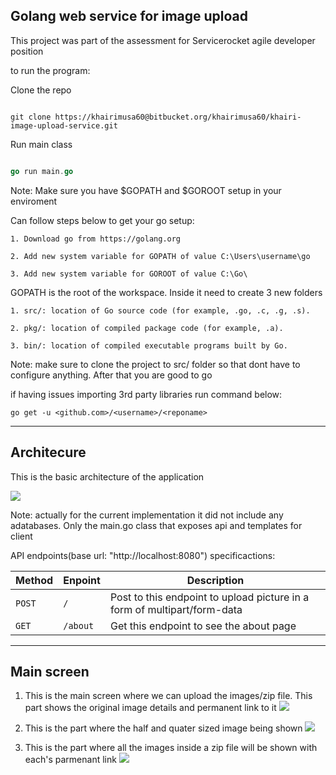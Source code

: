 ## Golang web service for image upload


This project was part of the assessment for Servicerocket agile developer position

to run the program:

Clone the repo

```git

git clone https://khairimusa60@bitbucket.org/khairimusa60/khairi-image-upload-service.git

```
Run main class

```go

go run main.go

```

Note: Make sure you have $GOPATH and $GOROOT setup in your enviroment


Can follow steps below to get your go setup:

```
1. Download go from https://golang.org

2. Add new system variable for GOPATH of value C:\Users\username\go

3. Add new system variable for GOROOT of value C:\Go\
```

GOPATH is the root of the workspace. Inside it need to create 3 new folders

```
1. src/: location of Go source code (for example, .go, .c, .g, .s).

2. pkg/: location of compiled package code (for example, .a).

3. bin/: location of compiled executable programs built by Go.
```

Note: make sure to clone the project to src/ folder so that dont have to configure anything. After that you are good to go

if having issues importing 3rd party libraries run command below:

```
go get -u <github.com>/<username>/<reponame>
```
  
---


## Architecure

This is the basic architecture of the application

![](https://bitbucket.org/khairimusa60/khairi-image-upload-service/raw/f1e9846436889f9d63c0e336aa3f3a37808d29ca/pictures/golang%20architecture.PNG) 

Note: actually for the current implementation it did not include any adatabases. Only the main.go class that exposes api and templates for client

API endpoints(base url: "http://localhost:8080") specificactions:

| Method | Enpoint | Description |
| ------------- | ------------- | ------------- |
| `POST` | `/` | Post to this endpoint to upload picture in a form of multipart/form-data |
| `GET` | `/about` | Get this endpoint to see the about page |

---

## Main screen

1. This is the main screen where we can upload the images/zip file. This part shows the original image details and permanent link to it
![](https://bitbucket.org/khairimusa60/khairi-image-upload-service/raw/7783b4b58cb41882e95b41c509eac28ca4804f9a/pictures/main_screen_ss.png)

2. This is the part where the half and quater sized image being shown
![](https://bitbucket.org/khairimusa60/khairi-image-upload-service/raw/7783b4b58cb41882e95b41c509eac28ca4804f9a/pictures/main_screen_ss_1.png)

3. This is the part where all the images inside a zip file will be shown with each's parmenant link
![](https://bitbucket.org/khairimusa60/khairi-image-upload-service/raw/7783b4b58cb41882e95b41c509eac28ca4804f9a/pictures/main_screen_ss_2.png)


